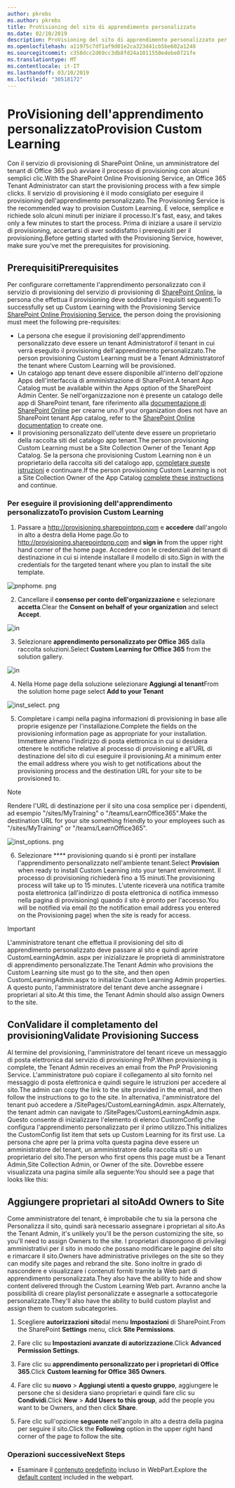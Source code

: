 ```yaml
---
author: pkrebs
ms.author: pkrebs
title: ProVisioning del sito di apprendimento personalizzato
ms.date: 02/10/2019
description: ProVisioning del sito di apprendimento personalizzato per Office 365 tramite il motore di provisioning di SharePoint
ms.openlocfilehash: a11975c7df1af9d01e2ca323d41cb5be602a1248
ms.sourcegitcommit: c358dcc2d69cc3db8fd24a1011550edebe0721fe
ms.translationtype: MT
ms.contentlocale: it-IT
ms.lasthandoff: 03/10/2019
ms.locfileid: "30518172"
---
```

# <a name="provision-custom-learning"></a><span data-ttu-id="2f8ea-103">ProVisioning dell'apprendimento personalizzato</span><span class="sxs-lookup"><span data-stu-id="2f8ea-103">Provision Custom Learning</span></span>

<span data-ttu-id="2f8ea-104">Con il servizio di provisioning di SharePoint Online, un amministratore del tenant di Office 365 può avviare il processo di provisioning con alcuni semplici clic.</span><span class="sxs-lookup"><span data-stu-id="2f8ea-104">With the SharePoint Online Provisioning Service, an Office 365 Tenant Administrator can start the provisioning process with a few simple clicks.</span></span> <span data-ttu-id="2f8ea-105">Il servizio di provisioning è il modo consigliato per eseguire il provisioning dell'apprendimento personalizzato.</span><span class="sxs-lookup"><span data-stu-id="2f8ea-105">The Provisioning Service is the recommended way to provision Custom Learning.</span></span> <span data-ttu-id="2f8ea-106">È veloce, semplice e richiede solo alcuni minuti per iniziare il processo.</span><span class="sxs-lookup"><span data-stu-id="2f8ea-106">It's fast, easy, and takes only a few minutes to start the process.</span></span> <span data-ttu-id="2f8ea-107">Prima di iniziare a usare il servizio di provisioning, accertarsi di aver soddisfatto i prerequisiti per il provisioning.</span><span class="sxs-lookup"><span data-stu-id="2f8ea-107">Before getting started with the Provisioning Service, however, make sure you've met the prerequisites for provisioning.</span></span>

## <a name="prerequisites"></a><span data-ttu-id="2f8ea-108">Prerequisiti</span><span class="sxs-lookup"><span data-stu-id="2f8ea-108">Prerequisites</span></span>
 
<span data-ttu-id="2f8ea-109">Per configurare correttamente l'apprendimento personalizzato con il servizio di provisioning del servizio di provisioning di [SharePoint Online](https://provisioning.sharepointpnp.com), la persona che effettua il provisioning deve soddisfare i requisiti seguenti:</span><span class="sxs-lookup"><span data-stu-id="2f8ea-109">To successfully set up Custom Learning with the Provisioning Service [SharePoint Online Provisioning Service](https://provisioning.sharepointpnp.com), the person doing the provisioning must meet the following pre-requisites:</span></span> 
 
- <span data-ttu-id="2f8ea-110">La persona che esegue il provisioning dell'apprendimento personalizzato deve essere un tenant Administratorof il tenant in cui verrà eseguito il provisioning dell'apprendimento personalizzato.</span><span class="sxs-lookup"><span data-stu-id="2f8ea-110">The person provisioning Custom Learning must be a Tenant Administratorof the tenant where Custom Learning will be provisioned.</span></span>  
- <span data-ttu-id="2f8ea-111">Un catalogo app tenant deve essere disponibile all'interno dell'opzione Apps dell'interfaccia di amministrazione di SharePoint.</span><span class="sxs-lookup"><span data-stu-id="2f8ea-111">A tenant App Catalog must be available within the Apps option of the SharePoint Admin Center.</span></span> <span data-ttu-id="2f8ea-112">Se nell'organizzazione non è presente un catalogo delle app di SharePoint tenant, fare riferimento alla [documentazione di SharePoint Online](https://docs.microsoft.com/en-us/sharepoint/use-app-catalog) per crearne uno.</span><span class="sxs-lookup"><span data-stu-id="2f8ea-112">If your organization does not have an SharePoint tenant App catalog, refer to the [SharePoint Online documentation](https://docs.microsoft.com/en-us/sharepoint/use-app-catalog) to create one.</span></span>  
- <span data-ttu-id="2f8ea-113">Il provisioning personalizzato dell'utente deve essere un proprietario della raccolta siti del catalogo app tenant.</span><span class="sxs-lookup"><span data-stu-id="2f8ea-113">The person provisioning Custom Learning must be a Site Collection Owner of the Tenant App Catalog.</span></span> <span data-ttu-id="2f8ea-114">Se la persona che provisioning Custom Learning non è un proprietario della raccolta siti del catalogo app, [completare queste istruzioni](addappadmin.md) e continuare.</span><span class="sxs-lookup"><span data-stu-id="2f8ea-114">If the person provisioning Custom Learning is not a Site Collection Owner of the App Catalog [complete these instructions](addappadmin.md) and continue.</span></span> 

### <a name="to-provision-custom-learning"></a><span data-ttu-id="2f8ea-115">Per eseguire il provisioning dell'apprendimento personalizzato</span><span class="sxs-lookup"><span data-stu-id="2f8ea-115">To provision Custom Learning</span></span>

1. <span data-ttu-id="2f8ea-116">Passare a http://provisioning.sharepointpnp.com e **accedere** dall'angolo in alto a destra della Home page.</span><span class="sxs-lookup"><span data-stu-id="2f8ea-116">Go to http://provisioning.sharepointpnp.com and **sign in** from the upper right hand corner of the home page.</span></span>  <span data-ttu-id="2f8ea-117">Accedere con le credenziali del tenant di destinazione in cui si intende installare il modello di sito.</span><span class="sxs-lookup"><span data-stu-id="2f8ea-117">Sign in with the  credentials for the targeted tenant where you plan to install the site template.</span></span>

![pnphome. png](media/inst_signin.png)

2. <span data-ttu-id="2f8ea-119">Cancellare il **consenso per conto dell'organizzazione** e selezionare **accetta**.</span><span class="sxs-lookup"><span data-stu-id="2f8ea-119">Clear the **Consent on behalf of your organization** and select **Accept**.</span></span>

![in](media/inst_perms.png)

3. <span data-ttu-id="2f8ea-121">Selezionare **apprendimento personalizzato per Office 365** dalla raccolta soluzioni.</span><span class="sxs-lookup"><span data-stu-id="2f8ea-121">Select **Custom Learning for Office 365** from the solution gallery.</span></span>

![in](media/inst_select.png)

4. <span data-ttu-id="2f8ea-123">Nella Home page della soluzione selezionare **Aggiungi al tenant**</span><span class="sxs-lookup"><span data-stu-id="2f8ea-123">From the solution home page select **Add to your Tenant**</span></span>

![inst_select. png](media/inst_add.png)

5. <span data-ttu-id="2f8ea-125">Completare i campi nella pagina informazioni di provisioning in base alle proprie esigenze per l'installazione.</span><span class="sxs-lookup"><span data-stu-id="2f8ea-125">Complete the fields on the provisioning information page as appropriate for your installation.</span></span> <span data-ttu-id="2f8ea-126">Immettere almeno l'indirizzo di posta elettronica in cui si desidera ottenere le notifiche relative al processo di provisioning e all'URL di destinazione del sito di cui eseguire il provisioning.</span><span class="sxs-lookup"><span data-stu-id="2f8ea-126">At a minimum enter the email address where you wish to get notifications about the provisioning process and the destination URL for your site to be provisioned to.</span></span>  
> [!NOTE]
> <span data-ttu-id="2f8ea-127">Rendere l'URL di destinazione per il sito una cosa semplice per i dipendenti, ad esempio "/sites/MyTraining" o "/teams/LearnOffice365".</span><span class="sxs-lookup"><span data-stu-id="2f8ea-127">Make the destination URL for your site something friendly to your employees such as "/sites/MyTraining" or "/teams/LearnOffice365".</span></span>

![inst_options. png](media/inst_options.png)

6. <span data-ttu-id="2f8ea-129">Selezionare \*\*\*\* provisioning quando si è pronti per installare l'apprendimento personalizzato nell'ambiente tenant.</span><span class="sxs-lookup"><span data-stu-id="2f8ea-129">Select **Provision** when ready to install Custom Learning into your tenant environment.</span></span>  <span data-ttu-id="2f8ea-130">Il processo di provisioning richiederà fino a 15 minuti.</span><span class="sxs-lookup"><span data-stu-id="2f8ea-130">The provisioning process will take up to 15 minutes.</span></span> <span data-ttu-id="2f8ea-131">L'utente riceverà una notifica tramite posta elettronica (all'indirizzo di posta elettronica di notifica immesso nella pagina di provisioning) quando il sito è pronto per l'accesso.</span><span class="sxs-lookup"><span data-stu-id="2f8ea-131">You will be notified via email (to the notification email address you entered on the Provisioning page) when the site is ready for access.</span></span> 

> [!IMPORTANT]
> <span data-ttu-id="2f8ea-132">L'amministratore tenant che effettua il provisioning del sito di apprendimento personalizzato deve passare al sito e quindi aprire CustomLearningAdmin. aspx per inizializzare le proprietà di amministratore di apprendimento personalizzate.</span><span class="sxs-lookup"><span data-stu-id="2f8ea-132">The Tenant Admin who provisions the Custom Learning site must go to the site, and then open CustomLearningAdmin.aspx to initialize Custom Learning Admin properties.</span></span> <span data-ttu-id="2f8ea-133">A questo punto, l'amministratore del tenant deve anche assegnare i proprietari al sito.</span><span class="sxs-lookup"><span data-stu-id="2f8ea-133">At this time, the Tenant Admin should also assign Owners to the site.</span></span> 

## <a name="validate-provisioning-success"></a><span data-ttu-id="2f8ea-134">ConValidare il completamento del provisioning</span><span class="sxs-lookup"><span data-stu-id="2f8ea-134">Validate Provisioning Success</span></span>

<span data-ttu-id="2f8ea-135">Al termine del provisioning, l'amministratore del tenant riceve un messaggio di posta elettronica dal servizio di provisioning PnP.</span><span class="sxs-lookup"><span data-stu-id="2f8ea-135">When provisioning is complete, the Tenant Admin receives an email from the PnP Provisioning Service.</span></span> <span data-ttu-id="2f8ea-136">L'amministratore può copiare il collegamento al sito fornito nel messaggio di posta elettronica e quindi seguire le istruzioni per accedere al sito.</span><span class="sxs-lookup"><span data-stu-id="2f8ea-136">The admin can copy the link to the site provided in the email, and then follow the instructions to go to the site.</span></span> <span data-ttu-id="2f8ea-137">In alternativa, l'amministratore del tenant può accedere a <YOUR-SITE-COLLECTION-URL>/SitePages/CustomLearningAdmin. aspx.</span><span class="sxs-lookup"><span data-stu-id="2f8ea-137">Alternately, the tenant admin can navigate to <YOUR-SITE-COLLECTION-URL>/SitePages/CustomLearningAdmin.aspx.</span></span> <span data-ttu-id="2f8ea-138">Questo consente di inizializzare l'elemento di elenco CustomConfig che configura l'apprendimento personalizzato per il primo utilizzo.</span><span class="sxs-lookup"><span data-stu-id="2f8ea-138">This initializes the CustomConfig list item that sets up Custom Learning for its first use.</span></span> <span data-ttu-id="2f8ea-139">La persona che apre per la prima volta questa pagina deve essere un amministratore del tenant, un amministratore della raccolta siti o un proprietario del sito.</span><span class="sxs-lookup"><span data-stu-id="2f8ea-139">The person who first opens this page must be a Tenant Admin,Site Collection Admin, or Owner of the site.</span></span> <span data-ttu-id="2f8ea-140">Dovrebbe essere visualizzata una pagina simile alla seguente:</span><span class="sxs-lookup"><span data-stu-id="2f8ea-140">You should see a page that looks like this:</span></span> 

## <a name="add-owners-to-site"></a><span data-ttu-id="2f8ea-141">Aggiungere proprietari al sito</span><span class="sxs-lookup"><span data-stu-id="2f8ea-141">Add Owners to Site</span></span>
<span data-ttu-id="2f8ea-142">Come amministratore del tenant, è improbabile che tu sia la persona che Personalizza il sito, quindi sarà necessario assegnare i proprietari al sito.</span><span class="sxs-lookup"><span data-stu-id="2f8ea-142">As the Tenant Admin, it's unlikely you'll be the person customizing the site, so you'll need to assign Owners to the site.</span></span> <span data-ttu-id="2f8ea-143">I proprietari dispongono di privilegi amministrativi per il sito in modo che possano modificare le pagine del sito e rimarcare il sito.</span><span class="sxs-lookup"><span data-stu-id="2f8ea-143">Owners have administrative privileges on the site so they can modify site pages and rebrand the site.</span></span> <span data-ttu-id="2f8ea-144">Sono inoltre in grado di nascondere e visualizzare i contenuti forniti tramite la Web part di apprendimento personalizzata.</span><span class="sxs-lookup"><span data-stu-id="2f8ea-144">They also have the ability to hide and show content delivered through the Custom Learning Web part.</span></span> <span data-ttu-id="2f8ea-145">Avranno anche la possibilità di creare playlist personalizzate e assegnarle a sottocategorie personalizzate.</span><span class="sxs-lookup"><span data-stu-id="2f8ea-145">They'll also have the ability to build custom playlist and assign them to custom subcategories.</span></span>  

1. <span data-ttu-id="2f8ea-146">Scegliere **autorizzazioni sito**dal menu **Impostazioni** di SharePoint.</span><span class="sxs-lookup"><span data-stu-id="2f8ea-146">From the SharePoint **Settings** menu, click **Site Permissions**.</span></span>
2. <span data-ttu-id="2f8ea-147">Fare clic su **Impostazioni avanzate di autorizzazione**.</span><span class="sxs-lookup"><span data-stu-id="2f8ea-147">Click **Advanced Permission Settings**.</span></span>
3. <span data-ttu-id="2f8ea-148">Fare clic su **apprendimento personalizzato per i proprietari di Office 365**.</span><span class="sxs-lookup"><span data-stu-id="2f8ea-148">Click **Custom learning for Office 365 Owners**.</span></span>
4. <span data-ttu-id="2f8ea-149">Fare clic su **nuovo** > **Aggiungi utenti a questo gruppo**, aggiungere le persone che si desidera siano proprietari e quindi fare clic su **Condividi**.</span><span class="sxs-lookup"><span data-stu-id="2f8ea-149">Click **New** > **Add Users to this group**, add the people you want to be Owners, and then click **Share**.</span></span>

8. <span data-ttu-id="2f8ea-150">Fare clic sull'opzione **seguente** nell'angolo in alto a destra della pagina per seguire il sito.</span><span class="sxs-lookup"><span data-stu-id="2f8ea-150">Click the **Following** option in the upper right hand corner of the page to follow the site.</span></span>  

### <a name="next-steps"></a><span data-ttu-id="2f8ea-151">Operazioni successive</span><span class="sxs-lookup"><span data-stu-id="2f8ea-151">Next Steps</span></span>
- <span data-ttu-id="2f8ea-152">Esaminare il [contenuto predefinito](sitecontent.md) incluso in WebPart.</span><span class="sxs-lookup"><span data-stu-id="2f8ea-152">Explore the [default content](sitecontent.md) included in the webpart.</span></span>
